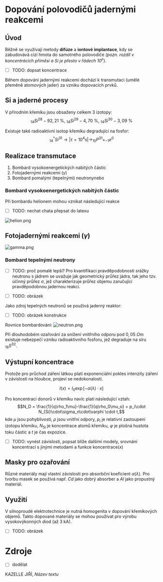 # Dopování polovodičů jadernými reakcemi

## Úvod
Běžně se využívají metody **difúze** a **iontové implantace**, kdy se zabudovává cizí hmota do samotného polovodiče *(pozn. rozdíl v koncentrácích příměsi a Si je přesto v řádech $10^n$)*.

- [ ] TODO: dopsat koncentrace

Během dopování jadernými reakcemi dochází k transmutaci (umělé přeměně atomových jader) za vzniku dopovacích prvků.

## Si a jaderné procesy
V přírodním křemíku jsou obsaženy celkem 3 izotopy:
$$_{14}Si^{28} - 92,21\text{ \%, }_{14}Si^{29} - 4,70\text{ \%, }_{14}Si^{30} - 3,09\text{ \%}$$

Existuje také radioaktivní isotop křemíku degradující na fosfor:
$$_{14}^*Si^{31} \rightarrow |{\tau=10^4 s}| \rightarrow _{15}P^{31} + _{-1}e^0$$

## Realizace transmutace
1. Bombard vysokoenergetických nabitých částic
2. Fotojadernými reakcemi ($\gamma$)
3. Bombard pomalými (tepelnými) neutronynebo 

### Bombard vysokoenergetických nabitých částic
Při bombardu helionem mohou vznikat následující reakce

- [ ] TODO: nechat chata přepsat do latexu

![helion.png](:/ed311846d3144cf5bce08430ae20bff2)

## Fotojadernými reakcemi ($\gamma$)

![gamma.png](:/70fdf84c5af24aac86cb7be7273eab74)

### Bombard tepelnými neutrony
- [ ] TODO: proč pomalé lepší?
Pro kvantifikaci pravděpodobnosti srážky neutronu s jádrem se uvažuje jak geometrický průřez jádra, tak jeho tzv. účinný průřez $\sigma$, jež charakterizuje průřez objemu zaručující pravděpodobnou jadernou reakci.

- [ ] TODO: obrázek

Jako zdroj tepelných neutronů se používá jaderný reaktor:

- [ ] TODO: obrázek konstrukce

Rovnice bombardování: 
![neutron.png](:/df835f03335a4d23b987eeb6529dff3e)

Při dlouhodobém ozařování za snížení vnitřního odporu pod $0,05\text{ }\Omega\text{m}$ existuje nebezpečí vzniku radioaktivního fosforu, jež degraduje na síru $_{16}S^{32}$.

## Výstupní koncentrace
Protože pro průchod záření látkou platí exponenciální pokles intenzity záření v závislosti na hloubce, projeví se nedokonalosti.

$$I(x) = I_0 \exp{\left[ -\alpha(\lambda)\cdot x \right]}$$

Pro koncentraci donorů v křemíku navíc platí následující vztah:
$$N_D = \frac{1}{q\rho_1\mu}-\frac{1}{q\rho_0\mu_o} = p_i\cdot N_{Si}\cdot\sigma_n\cdot\varphi \cdot t,$$
kde $\mu$ jsou pohyblivosti, $\rho$ jsou vnitřní odpory, $p_i$ je relativní zastoupení izotopu křemíku, $N_{Si}$ je koncentrace atomů křemíku, $\varphi$ je plošná hustota toku částic a $t$ je čas expozice.

- [ ] TODO: vynést závislosti, popsat blíže dalšími modely, srovnání koncentrací s jinými metodami a funkce $\text{koncentrace}(x)$

## Masky pro ozařování
Různé materiály mají vlastní závislosti pro absorbční koeficient $\alpha(\lambda)$. Pro tvorbu masek se používá např. $Cd$ jako dobrý absorber a $Al$ jako propustný materiál.

## Využití
V silnoproudé elektrotechnice je nutná homogenita v dopování křemíkových objemů. Takto dopované materiály se mohou používat pro výrobu vysokovýkonných diod (až 3 kA).

- [ ] TODO: obrázek

# Zdroje
- [ ] dodělat

KAZELLE JIŘÍ, *Název textu*